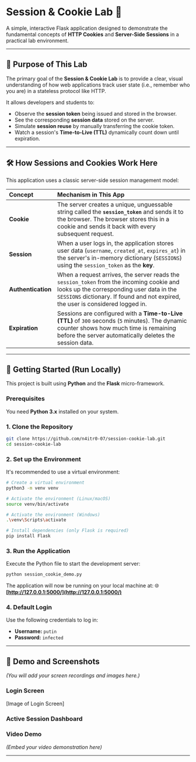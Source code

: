 # Session & Cookie Lab 🍪

A simple, interactive Flask application designed to demonstrate the fundamental concepts of **HTTP Cookies** and **Server-Side Sessions** in a practical lab environment.

---

## 🎯 Purpose of This Lab

The primary goal of the **Session & Cookie Lab** is to provide a clear, visual understanding of how web applications track user state (i.e., remember who you are) in a stateless protocol like HTTP.

It allows developers and students to:
* Observe the **session token** being issued and stored in the browser.
* See the corresponding **session data** stored on the server.
* Simulate **session reuse** by manually transferring the cookie token.
* Watch a session's **Time-to-Live (TTL)** dynamically count down until expiration.

---

## 🛠️ How Sessions and Cookies Work Here

This application uses a classic server-side session management model:

| Concept | Mechanism in This App |
| :--- | :--- |
| **Cookie** | The server creates a unique, unguessable string called the **`session_token`** and sends it to the browser. The browser stores this in a cookie and sends it back with every subsequent request. |
| **Session** | When a user logs in, the application stores user data (`username`, `created_at`, `expires_at`) in the server's in-memory dictionary (`SESSIONS`) using the `session_token` as the **key**. |
| **Authentication** | When a request arrives, the server reads the `session_token` from the incoming cookie and looks up the corresponding user data in the `SESSIONS` dictionary. If found and not expired, the user is considered logged in. |
| **Expiration** | Sessions are configured with a **Time-to-Live (TTL)** of `300` seconds (`5` minutes). The dynamic counter shows how much time is remaining before the server automatically deletes the session data. |

---

## 🚀 Getting Started (Run Locally)

This project is built using **Python** and the **Flask** micro-framework.

### Prerequisites

You need **Python 3.x** installed on your system.

### 1. Clone the Repository

```bash
git clone https://github.com/n4itr0-07/session-cookie-lab.git
cd session-cookie-lab
```

### 2\. Set up the Environment

It's recommended to use a virtual environment:

```bash
# Create a virtual environment
python3 -m venv venv 

# Activate the environment (Linux/macOS)
source venv/bin/activate

# Activate the environment (Windows)
.\venv\Scripts\activate

# Install dependencies (only Flask is required)
pip install Flask
```

### 3\. Run the Application

Execute the Python file to start the development server:

```bash
python session_cookie_demo.py
```

The application will now be running on your local machine at:
🌐 **[http://127.0.0.1:5000/](http://127.0.0.1:5000/)**

### 4\. Default Login

Use the following credentials to log in:

  * **Username:** `putin`
  * **Password:** `infected`

-----

## 📸 Demo and Screenshots

*(You will add your screen recordings and images here.)*

### Login Screen

[Image of Login Screen]

### Active Session Dashboard

### Video Demo

*(Embed your video demonstration here)*

---